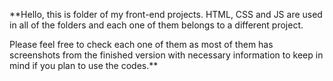 **Hello, this is folder of my front-end projects. HTML, CSS and JS are used in all of the folders and each one of them belongs to a different project.

Please feel free to check each one of them as most of them has screenshots from the finished version with necessary information to keep in mind if you plan to use the codes.**
